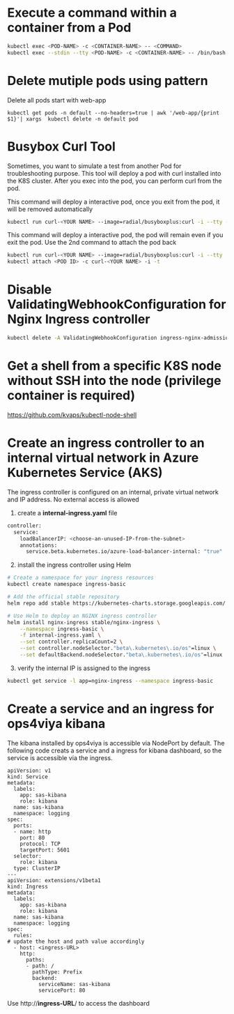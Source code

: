 # Execute a command within a container from a Pod
```sh
kubectl exec <POD-NAME> -c <CONTAINER-NAME> -- <COMMAND>
kubectl exec --stdin --tty <POD-NAME> -c <CONTAINER-NAME> -- /bin/bash
```

# Delete mutiple pods using pattern
Delete all pods start with web-app
```
kubectl get pods -n default --no-headers=true | awk '/web-app/{print $1}'| xargs  kubectl delete -n default pod
```

# Busybox Curl Tool
Sometimes, you want to simulate a test from another Pod for troubleshooting purpose. This tool will deploy a pod with curl installed into the K8S cluster. 
After you exec into the pod, you can perform curl from the pod.
  
This command will deploy a interactive pod, once you exit from the pod, it will be removed automatically
```sh
kubectl run curl-<YOUR NAME> --image=radial/busyboxplus:curl -i --tty --rm
```  

This command will deploy a interactive pod, the pod will remain even if you exit the pod. Use the 2nd command to attach the pod back
```sh
kubectl run curl-<YOUR NAME> --image=radial/busyboxplus:curl -i --tty
kubectl attach <POD ID> -c curl-<YOUR NAME> -i -t
```


# Disable ValidatingWebhookConfiguration for Nginx Ingress controller
```sh
kubectl delete -A ValidatingWebhookConfiguration ingress-nginx-admission
```

# Get a shell from a specific K8S node without SSH into the node (privilege container is required)
https://github.com/kvaps/kubectl-node-shell

# Create an ingress controller to an internal virtual network in Azure Kubernetes Service (AKS)
The ingress controller is configured on an internal, private virtual network and IP address. No external access is allowed

1. create a <b>internal-ingress.yaml</b> file
```sh
controller:
  service:
    loadBalancerIP: <choose-an-unused-IP-from-the-subnet>
    annotations:
      service.beta.kubernetes.io/azure-load-balancer-internal: "true"
```

2. install the ingress controller using Helm
```sh
# Create a namespace for your ingress resources
kubectl create namespace ingress-basic

# Add the official stable repository
helm repo add stable https://kubernetes-charts.storage.googleapis.com/

# Use Helm to deploy an NGINX ingress controller
helm install nginx-ingress stable/nginx-ingress \
    --namespace ingress-basic \
    -f internal-ingress.yaml \
    --set controller.replicaCount=2 \
    --set controller.nodeSelector."beta\.kubernetes\.io/os"=linux \
    --set defaultBackend.nodeSelector."beta\.kubernetes\.io/os"=linux
```

3. verify the internal IP is assigned to the ingress
```sh
kubectl get service -l app=nginx-ingress --namespace ingress-basic
```

# Create a service and an ingress for ops4viya kibana
The kibana installed by ops4viya is accessible via NodePort by default. The following code creats a service and a ingress for kibana dashboard, so the service is accessible via the ingress.
```
apiVersion: v1
kind: Service
metadata:
  labels:
    app: sas-kibana
    role: kibana
  name: sas-kibana
  namespace: logging
spec:
  ports:
  - name: http
    port: 80
    protocol: TCP
    targetPort: 5601
  selector:
    role: kibana
  type: ClusterIP
---
apiVersion: extensions/v1beta1
kind: Ingress
metadata:
  labels:
    app: sas-kibana
    role: kibana
  name: sas-kibana
  namespace: logging
spec:
  rules:
# update the host and path value accordingly
  - host: <ingress-URL>  
    http:
      paths:
      - path: /
        pathType: Prefix
        backend:
          serviceName: sas-kibana
          servicePort: 80

```
Use http://<b>ingress-URL</b>/ to access the dashboard

